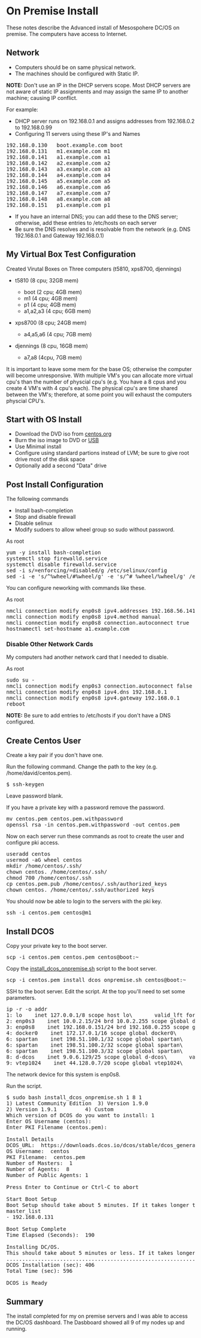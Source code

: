 # On Premise Install

These notes describe the Advanced install of Mesospohere DC/OS on premise. The computers have access to Internet.  

## Network 
- Computers should be on same physical network.
- The machines should be configured with Static IP.  

**NOTE:** Don't use an IP in the DHCP servers scope. Most DHCP servers are not aware of static IP assignments and may assign the same IP to another machine; causing IP conflict.

For example: 
- DHCP server runs on 192.168.0.1 and assigns addresses from 192.168.0.2 to 192.168.0.99
- Configuring 11 servers using these IP's and Names
<pre>
192.168.0.130   boot.example.com boot
192.168.0.131   m1.example.com m1
192.168.0.141   a1.example.com a1
192.168.0.142   a2.example.com a2
192.168.0.143   a3.example.com a3
192.168.0.144   a4.example.com a4
192.168.0.145   a5.example.com a5
192.168.0.146   a6.example.com a6
192.168.0.147   a7.example.com a7
192.168.0.148   a8.example.com a8
192.168.0.151   p1.example.com p1
</pre>
- If you have an internal DNS; you can add these to the DNS server; otherwise, add these entries to /etc/hosts on each server
- Be sure the DNS resolves and is resolvable from the network (e.g. DNS 192.168.0.1 and Gateway 192.168.0.1)


## My Virtual Box Test Configuration

Created Virutal Boxes on Three computers (t5810, xps8700, djennings)

- t5810 (8 cpu; 32GB mem)
  - boot (2 cpu; 4GB mem)
  - m1 (4 cpu; 4GB mem)
  - p1 (4 cpu; 4GB mem)
  - a1,a2,a3 (4 cpu; 6GB mem)

- xps8700 (8 cpu; 24GB mem)
  - a4,a5,a6 (4 cpu; 7GB mem)

- djennings (8 cpu, 16GB mem)
  - a7,a8 (4cpu, 7GB mem)

It is important to leave some mem for the base OS; otherwise the computer will become unresponsive. With multiple VM's you can allocate more virtual cpu's than the number of physcial cpu's (e.g. You have a 8 cpus and you create 4 VM's with 4 cpu's each). The physical cpu's are time shared between the VM's; therefore, at some point you will exhaust the computers physcial CPU's.


## Start with OS Install
- Download the DVD iso from [centos.org](https://www.centos.org/download/)
- Burn the iso image to DVD or [USB](https://wiki.centos.org/HowTos/InstallFromUSBkey)
- Use Minimal install 
- Configure using standard partions instead of LVM; be sure to give root drive most of the disk space
- Optionally add a second "Data" drive

## Post Install Configuration

The following commands
- Install bash-completion
- Stop and disable firewall
- Disable selinux
- Modify sudoers to allow wheel group so sudo without password.

As root
<pre>
yum -y install bash-completion
systemctl stop firewalld.service
systemctl disable firewalld.service
sed -i s/=enforcing/=disabled/g /etc/selinux/config
sed -i -e 's/^%wheel/#%wheel/g' -e 's/^# %wheel/%wheel/g' /etc/sudoers
</pre>

You can configure neworking with commands like these.

As root
<pre>
nmcli connection modify enp0s8 ipv4.addresses 192.168.56.141/24
nmcli connection modify enp0s8 ipv4.method manual
nmcli connection modify enp0s8 connection.autoconnect true
hostnamectl set-hostname a1.example.com
</pre>

### Disable Other Network Cards
My computers had another network card that I needed to disable.

As root
<pre>
sudo su -
nmcli connection modify enp0s3 connection.autoconnect false
nmcli connection modify enp0s8 ipv4.dns 192.168.0.1
nmcli connection modify enp0s8 ipv4.gateway 192.168.0.1
reboot
</pre>


**NOTE:** Be sure to add entries to /etc/hosts if you don't have a DNS configured.

## Create Centos User

Create a key pair if you don't have one.

Run the following command.  Change the path to the key (e.g. /home/david/centos.pem). 

<pre>
$ ssh-keygen
</pre>

Leave password blank.

If you have a private key with a password remove the password.

<pre>
mv centos.pem centos.pem.withpassword
openssl rsa -in centos.pem.withpassword -out centos.pem
</pre>

Now on each server run these commands as root to create the user and configure pki access.

<pre>
useradd centos
usermod -aG wheel centos
mkdir /home/centos/.ssh/
chown centos. /home/centos/.ssh/
chmod 700 /home/centos/.ssh
cp centos.pem.pub /home/centos/.ssh/authorized_keys
chown centos. /home/centos/.ssh/authorized_keys
</pre>

You should now be able to login to the servers with the pki key.

<pre>
ssh -i centos.pem centos@m1
</pre>

## Install DCOS

Copy your private key to the boot server.

<pre>
scp -i centos.pem centos.pem centos@boot:~
</pre>

Copy the [install_dcos_onpremise.sh](install_dcos_onpremise.sh) script to the boot server.

<pre>
scp -i centos.pem install_dcos_onpremise.sh centos@boot:~
</pre>

SSH to the boot server. Edit the script. At the top you'll need to set some parameters.

<pre>
ip -r -o addr
1: lo    inet 127.0.0.1/8 scope host lo\       valid_lft forever preferred_lft forever
2: enp0s3    inet 10.0.2.15/24 brd 10.0.2.255 scope global dynamic enp0s3\       valid_lft 80499sec preferred_lft 80499sec
3: enp0s8    inet 192.168.0.151/24 brd 192.168.0.255 scope global enp0s8\       valid_lft forever preferred_lft forever
4: docker0    inet 172.17.0.1/16 scope global docker0\       valid_lft forever preferred_lft forever
6: spartan    inet 198.51.100.1/32 scope global spartan\       valid_lft forever preferred_lft forever
6: spartan    inet 198.51.100.2/32 scope global spartan\       valid_lft forever preferred_lft forever
6: spartan    inet 198.51.100.3/32 scope global spartan\       valid_lft forever preferred_lft forever
8: d-dcos    inet 9.0.6.129/25 scope global d-dcos\       valid_lft forever preferred_lft forever
9: vtep1024    inet 44.128.0.7/20 scope global vtep1024\       valid_lft forever preferred_lft forever
</pre>

The network device for this system is enp0s8.  

Run the script.

<pre>
$ sudo bash install_dcos_onpremise.sh 1 8 1 
1) Latest Community Edition  3) Version 1.9.0
2) Version 1.9.1	     4) Custom
Which version of DCOS do you want to install: 1
Enter OS Username (centos): 
Enter PKI Filename (centos.pem): 

Install Details
DCOS_URL:  https://downloads.dcos.io/dcos/stable/dcos_generate_config.sh
OS Username:  centos
PKI Filename:  centos.pem
Number of Masters:  1
Number of Agents:  8
Number of Public Agents: 1

Press Enter to Continue or Ctrl-C to abort

Start Boot Setup
Boot Setup should take about 5 minutes. If it takes longer than 10 minutes then use Ctrl-C to exit this Script and review the log files (e.g. boot.log)
master_list
- 192.168.0.131

Boot Setup Complete
Time Elapsed (Seconds):  190

Installing DC/OS.
This should take about 5 minutes or less. If it takes longer than 10 minutes then use Ctrl-C to exit this Script and review the log files (e.g. m1.log)
.................................................................................Boot Server Installation (sec): 190
DCOS Installation (sec): 406
Total Time (sec): 596

DCOS is Ready
</pre>

## Summary
The install completed for my on premise servers and I was able to access the DC/OS dashboard. The Dasbboard showed all 9 of my nodes up and running.  



